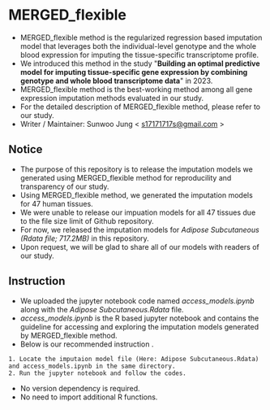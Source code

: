 # MERGED_flexible
- MERGED_flexible method is the regularized regression based imputation model that leverages both the individual-level genotype and the whole blood expression for imputing the tissue-specific transcriptome profile.
- We introduced this method in the study "__Building an optimal predictive model for imputing tissue-specific gene expression by combining genotype and whole blood transcriptome data__" in 2023.
- MERGED_flexible method is the best-working method among all gene expression imputation methods evaluated in our study.
- For the detailed description of MERGED_flexible method, please refer to our study.
- Writer / Maintainer: Sunwoo Jung < s17171717s@gmail.com >


## Notice
- The purpose of this repository is to release the imputation models we generated using MERGED_flexible method for reproducility and transparency of our study.
- Using MERGED_flexible method, we generated the imputation models for 47 human tissues.
- We were unable to release our impuation models for all 47 tissues due to the file size limit of Github repository.
- For now, we released the imputation models for _Adipose Subcutaneous (Rdata file; 717.2MB)_ in this repository.
- Upon request, we will be glad to share all of our models with readers of our study.


## Instruction
- We uploaded the jupyter notebook code named _access_models.ipynb_ along with the _Adipose Subcutaneous.Rdata_ file.
- _access_models.ipynb_ is the R based jupyter notebook and contains the guideline for accessing and exploring the imputation models generated by MERGED_flexible method.
- Below is our recommended instruction .
```
1. Locate the imputaion model file (Here: Adipose Subcutaneous.Rdata) and access_models.ipynb in the same directory.
2. Run the jupyter notebook and follow the codes.
```
- No version dependency is required.
- No need to import additional R functions.

